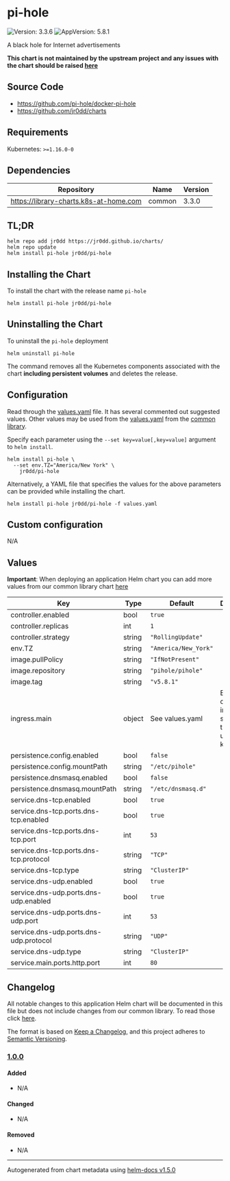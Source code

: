 # pi-hole

![Version: 3.3.6](https://img.shields.io/badge/Version-3.3.6-informational?style=flat-square) ![AppVersion: 5.8.1](https://img.shields.io/badge/AppVersion-5.8.1-informational?style=flat-square)

A black hole for Internet advertisements

**This chart is not maintained by the upstream project and any issues with the chart should be raised [here](https://github.com/jr0dd/charts/issues/new/choose)**

## Source Code

* <https://github.com/pi-hole/docker-pi-hole>
* <https://github.com/jr0dd/charts>

## Requirements

Kubernetes: `>=1.16.0-0`

## Dependencies

| Repository | Name | Version |
|------------|------|---------|
| https://library-charts.k8s-at-home.com | common | 3.3.0 |

## TL;DR

```console
helm repo add jr0dd https://jr0dd.github.io/charts/
helm repo update
helm install pi-hole jr0dd/pi-hole
```

## Installing the Chart

To install the chart with the release name `pi-hole`

```console
helm install pi-hole jr0dd/pi-hole
```

## Uninstalling the Chart

To uninstall the `pi-hole` deployment

```console
helm uninstall pi-hole
```

The command removes all the Kubernetes components associated with the chart **including persistent volumes** and deletes the release.

## Configuration

Read through the [values.yaml](./values.yaml) file. It has several commented out suggested values.
Other values may be used from the [values.yaml](https://github.com/k8s-at-home/library-charts/tree/main/charts/stable/common/values.yaml) from the [common library](https://github.com/k8s-at-home/library-charts/tree/main/charts/stable/common).

Specify each parameter using the `--set key=value[,key=value]` argument to `helm install`.

```console
helm install pi-hole \
  --set env.TZ="America/New York" \
    jr0dd/pi-hole
```

Alternatively, a YAML file that specifies the values for the above parameters can be provided while installing the chart.

```console
helm install pi-hole jr0dd/pi-hole -f values.yaml
```

## Custom configuration

N/A

## Values

**Important**: When deploying an application Helm chart you can add more values from our common library chart [here](https://github.com/k8s-at-home/library-charts/tree/main/charts/stable/common)

| Key | Type | Default | Description |
|-----|------|---------|-------------|
| controller.enabled | bool | `true` |  |
| controller.replicas | int | `1` |  |
| controller.strategy | string | `"RollingUpdate"` |  |
| env.TZ | string | `"America/New_York"` |  |
| image.pullPolicy | string | `"IfNotPresent"` |  |
| image.repository | string | `"pihole/pihole"` |  |
| image.tag | string | `"v5.8.1"` |  |
| ingress.main | object | See values.yaml | Enable and configure ingress settings for the chart under this key. |
| persistence.config.enabled | bool | `false` |  |
| persistence.config.mountPath | string | `"/etc/pihole"` |  |
| persistence.dnsmasq.enabled | bool | `false` |  |
| persistence.dnsmasq.mountPath | string | `"/etc/dnsmasq.d"` |  |
| service.dns-tcp.enabled | bool | `true` |  |
| service.dns-tcp.ports.dns-tcp.enabled | bool | `true` |  |
| service.dns-tcp.ports.dns-tcp.port | int | `53` |  |
| service.dns-tcp.ports.dns-tcp.protocol | string | `"TCP"` |  |
| service.dns-tcp.type | string | `"ClusterIP"` |  |
| service.dns-udp.enabled | bool | `true` |  |
| service.dns-udp.ports.dns-udp.enabled | bool | `true` |  |
| service.dns-udp.ports.dns-udp.port | int | `53` |  |
| service.dns-udp.ports.dns-udp.protocol | string | `"UDP"` |  |
| service.dns-udp.type | string | `"ClusterIP"` |  |
| service.main.ports.http.port | int | `80` |  |

## Changelog

All notable changes to this application Helm chart will be documented in this file but does not include changes from our common library. To read those click [here](https://github.com/k8s-at-home/library-charts/tree/main/charts/stable/commonREADME.md#Changelog).

The format is based on [Keep a Changelog](https://keepachangelog.com/en/1.0.0/), and this project adheres to [Semantic Versioning](https://semver.org/spec/v2.0.0.html).

### [1.0.0]

#### Added

- N/A

#### Changed

- N/A

#### Removed

- N/A

[1.0.0]: #1.0.0

----------------------------------------------
Autogenerated from chart metadata using [helm-docs v1.5.0](https://github.com/norwoodj/helm-docs/releases/v1.5.0)
